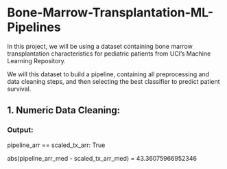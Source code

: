 # Bone-Marrow-Transplantation-ML-Pipelines
In this project, we will be using a dataset containing bone marrow transplantation characteristics for pediatric patients from UCI’s Machine Learning Repository.

We will this dataset to build a pipeline, containing all preprocessing and data cleaning steps, and then selecting the best classifier to predict patient survival.

## 1. Numeric Data Cleaning: 
### Output:

pipeline_arr == scaled_tx_arr: True

abs(pipeline_arr_med - scaled_tx_arr_med) = 43.36075966952346

 
